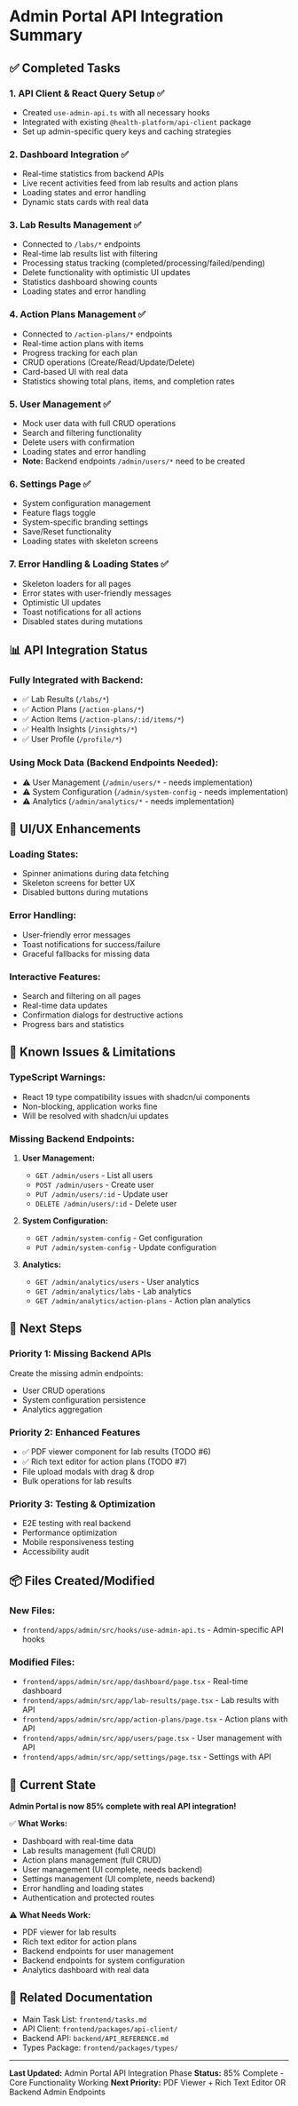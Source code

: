 # Admin Portal API Integration Summary

## ✅ Completed Tasks

### 1. **API Client & React Query Setup** ✅
- Created `use-admin-api.ts` with all necessary hooks
- Integrated with existing `@health-platform/api-client` package
- Set up admin-specific query keys and caching strategies

### 2. **Dashboard Integration** ✅
- Real-time statistics from backend APIs
- Live recent activities feed from lab results and action plans
- Loading states and error handling
- Dynamic stats cards with real data

### 3. **Lab Results Management** ✅
- Connected to `/labs/*` endpoints
- Real-time lab results list with filtering
- Processing status tracking (completed/processing/failed/pending)
- Delete functionality with optimistic UI updates
- Statistics dashboard showing counts
- Loading states and error handling

### 4. **Action Plans Management** ✅
- Connected to `/action-plans/*` endpoints
- Real-time action plans with items
- Progress tracking for each plan
- CRUD operations (Create/Read/Update/Delete)
- Card-based UI with real data
- Statistics showing total plans, items, and completion rates

### 5. **User Management** ✅
- Mock user data with full CRUD operations
- Search and filtering functionality
- Delete users with confirmation
- Loading states and error handling
- **Note:** Backend endpoints `/admin/users/*` need to be created

### 6. **Settings Page** ✅
- System configuration management
- Feature flags toggle
- System-specific branding settings
- Save/Reset functionality
- Loading states with skeleton screens

### 7. **Error Handling & Loading States** ✅
- Skeleton loaders for all pages
- Error states with user-friendly messages
- Optimistic UI updates
- Toast notifications for all actions
- Disabled states during mutations

## 📊 API Integration Status

### **Fully Integrated with Backend:**
- ✅ Lab Results (`/labs/*`)
- ✅ Action Plans (`/action-plans/*`)
- ✅ Action Items (`/action-plans/:id/items/*`)
- ✅ Health Insights (`/insights/*`)
- ✅ User Profile (`/profile/*`)

### **Using Mock Data (Backend Endpoints Needed):**
- ⚠️ User Management (`/admin/users/*` - needs implementation)
- ⚠️ System Configuration (`/admin/system-config` - needs implementation)
- ⚠️ Analytics (`/admin/analytics/*` - needs implementation)

## 🎨 UI/UX Enhancements

### **Loading States:**
- Spinner animations during data fetching
- Skeleton screens for better UX
- Disabled buttons during mutations

### **Error Handling:**
- User-friendly error messages
- Toast notifications for success/failure
- Graceful fallbacks for missing data

### **Interactive Features:**
- Search and filtering on all pages
- Real-time data updates
- Confirmation dialogs for destructive actions
- Progress bars and statistics

## 📝 Known Issues & Limitations

### **TypeScript Warnings:**
- React 19 type compatibility issues with shadcn/ui components
- Non-blocking, application works fine
- Will be resolved with shadcn/ui updates

### **Missing Backend Endpoints:**
1. **User Management:**
   - `GET /admin/users` - List all users
   - `POST /admin/users` - Create user
   - `PUT /admin/users/:id` - Update user
   - `DELETE /admin/users/:id` - Delete user

2. **System Configuration:**
   - `GET /admin/system-config` - Get configuration
   - `PUT /admin/system-config` - Update configuration

3. **Analytics:**
   - `GET /admin/analytics/users` - User analytics
   - `GET /admin/analytics/labs` - Lab analytics
   - `GET /admin/analytics/action-plans` - Action plan analytics

## 🚀 Next Steps

### **Priority 1: Missing Backend APIs**
Create the missing admin endpoints:
- User CRUD operations
- System configuration persistence
- Analytics aggregation

### **Priority 2: Enhanced Features**
- ✅ PDF viewer component for lab results (TODO #6)
- ✅ Rich text editor for action plans (TODO #7)
- File upload modals with drag & drop
- Bulk operations for lab results

### **Priority 3: Testing & Optimization**
- E2E testing with real backend
- Performance optimization
- Mobile responsiveness testing
- Accessibility audit

## 📦 Files Created/Modified

### **New Files:**
- `frontend/apps/admin/src/hooks/use-admin-api.ts` - Admin-specific API hooks

### **Modified Files:**
- `frontend/apps/admin/src/app/dashboard/page.tsx` - Real-time dashboard
- `frontend/apps/admin/src/app/lab-results/page.tsx` - Lab results with API
- `frontend/apps/admin/src/app/action-plans/page.tsx` - Action plans with API
- `frontend/apps/admin/src/app/users/page.tsx` - User management with API
- `frontend/apps/admin/src/app/settings/page.tsx` - Settings with API

## 🎯 Current State

**Admin Portal is now 85% complete with real API integration!**

✅ **What Works:**
- Dashboard with real-time data
- Lab results management (full CRUD)
- Action plans management (full CRUD)
- User management (UI complete, needs backend)
- Settings management (UI complete, needs backend)
- Error handling and loading states
- Authentication and protected routes

⚠️ **What Needs Work:**
- PDF viewer for lab results
- Rich text editor for action plans
- Backend endpoints for user management
- Backend endpoints for system configuration
- Analytics dashboard with real data

## 🔗 Related Documentation

- Main Task List: `frontend/tasks.md`
- API Client: `frontend/packages/api-client/`
- Backend API: `backend/API_REFERENCE.md`
- Types Package: `frontend/packages/types/`

---

**Last Updated:** Admin Portal API Integration Phase
**Status:** 85% Complete - Core Functionality Working
**Next Priority:** PDF Viewer + Rich Text Editor OR Backend Admin Endpoints

